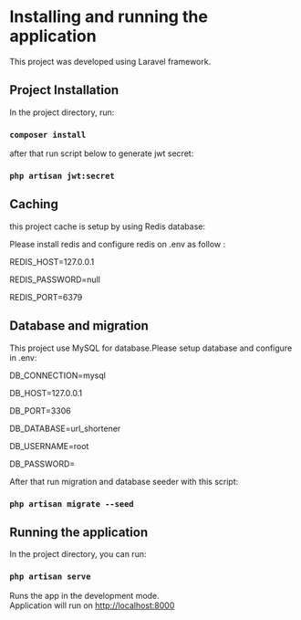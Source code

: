 # Installing and running the application

This project was developed using Laravel framework.

## Project Installation

In the project directory, run:

### `composer install`

after that run script below to generate jwt secret:

### `php artisan jwt:secret`

## Caching

this project cache is setup by using Redis database:

Please install redis and configure redis on .env as follow :

REDIS_HOST=127.0.0.1 

REDIS_PASSWORD=null 

REDIS_PORT=6379 

## Database and migration

This project use MySQL for database.Please setup database and configure in .env:

DB_CONNECTION=mysql

DB_HOST=127.0.0.1

DB_PORT=3306

DB_DATABASE=url_shortener

DB_USERNAME=root

DB_PASSWORD=

After that run migration and database seeder with this script:

### `php artisan migrate --seed`


## Running the application

In the project directory, you can run:

### `php artisan serve`

Runs the app in the development mode.\
Application will run on [http://localhost:8000](http://localhost:3000) 



